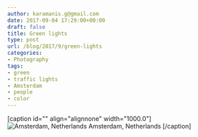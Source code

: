 ```yaml
---
author: karamanis.g@gmail.com
date: 2017-09-04 17:29:00+00:00
draft: false
title: Green lights
type: post
url: /blog/2017/9/green-lights
categories:
- Photography
tags:
- green
- traffic lights
- Amsterdam
- people
- color
---
```


[caption id="" align="alignnone" width="1000.0"]![ Amsterdam, Netherlands ](/images/2017-09-04-20179green-lights/20160621-DSCF0017.jpg)
 Amsterdam, Netherlands [/caption]
